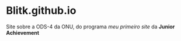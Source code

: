 # Blitk.github.io
Site sobre a ODS-4 da ONU, do programa _meu primeiro site_ da <b>Junior Achievement</b>
